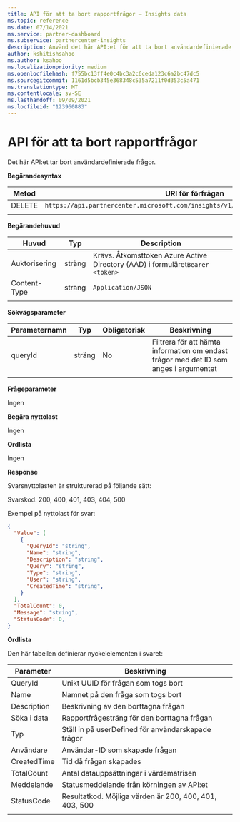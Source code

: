 ```yaml
---
title: API för att ta bort rapportfrågor – Insights data
ms.topic: reference
ms.date: 07/14/2021
ms.service: partner-dashboard
ms.subservice: partnercenter-insights
description: Använd det här API:et för att ta bort användardefinierade frågor i Partner center-insikter.
author: kshitishsahoo
ms.author: ksahoo
ms.localizationpriority: medium
ms.openlocfilehash: f755bc13ff4e0c4bc3a2c6ceda123c6a2bc47dc5
ms.sourcegitcommit: 1161d5bcb345e368348c535a7211f0d353c5a471
ms.translationtype: MT
ms.contentlocale: sv-SE
ms.lasthandoff: 09/09/2021
ms.locfileid: "123960883"
---
```

# <a name="delete-report-queries-api"></a>API för att ta bort rapportfrågor

Det här API:et tar bort användardefinierade frågor.

**Begärandesyntax**

|    Metod    |    URI för förfrågan    |
|    ----    |    ----    |
|    DELETE    |    `https://api.partnercenter.microsoft.com/insights/v1/mpn/ScheduledQueries/{queryId}` |
|        |        |

**Begärandehuvud**

|    Huvud    |    Typ    |    Description    |
|    ----    |    ----    |    ----    |
|    Auktorisering    |    sträng    |    Krävs. Åtkomsttoken Azure Active Directory (AAD) i formuläret`Bearer <token>`    |
|    Content-Type    |    sträng    |    `Application/JSON`    |
|        |        |        |

**Sökvägsparameter**

|    Parameternamn    |    Typ    |    Obligatorisk    |    Beskrivning    |
|    ----    |    ----    |    ----    |    ----    |
|    queryId     |    sträng     |    No    |    Filtrera för att hämta information om endast frågor med det ID som anges i argumentet     |
|        |        |        |        |

**Frågeparameter**

Ingen

**Begära nyttolast**

Ingen

**Ordlista**

Ingen

**Response**

Svarsnyttolasten är strukturerad på följande sätt:

Svarskod: 200, 400, 401, 403, 404, 500

Exempel på nyttolast för svar:

```json
{ 
  "Value": [ 
    { 
      "QueryId": "string", 
      "Name": "string", 
      "Description": "string", 
      "Query": "string", 
      "Type": "string", 
      "User": "string", 
      "CreatedTime": "string", 
    } 
  ], 
  "TotalCount": 0, 
  "Message": "string", 
  "StatusCode": 0, 
}
```

**Ordlista**

Den här tabellen definierar nyckelelementen i svaret:

|    Parameter    |    Beskrivning    |
|    ----    |    ----    |
|    QueryId     |    Unikt UUID för frågan som togs bort    |
|    Name     |    Namnet på den fråga som togs bort    |
|    Description     |    Beskrivning av den borttagna frågan     |
|    Söka i data     |    Rapportfrågesträng för den borttagna frågan    |
|    Typ     |    Ställ in på userDefined för användarskapade frågor     |
|    Användare     |    Användar-ID som skapade frågan     |
|    CreatedTime     |    Tid då frågan skapades     |
|    TotalCount     |    Antal datauppsättningar i värdematrisen     |
|    Meddelande     |    Statusmeddelande från körningen av API:et     |
|    StatusCode     |    Resultatkod. Möjliga värden är 200, 400, 401, 403, 500     |
|        |        |
